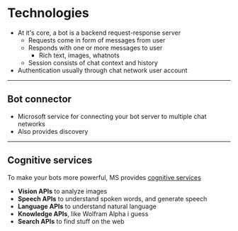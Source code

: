 # Technologies

- At it's core, a bot is a backend request-response server
  - Requests come in form of messages from user
  - Responds with one or more messages to user
    - Rich text, images, whatnots
  - Session consists of chat context and history
- Authentication usually through chat network user account

---

## Bot connector

- Microsoft service for connecting your bot server to multiple chat networks
- Also provides discovery

---


## Cognitive services

To make your bots more powerful, MS provides [cognitive services](https://www.microsoft.com/cognitive-services/)
- **Vision APIs** to analyze images
- **Speech APIs** to understand spoken words, and generate speech
- **Language APIs** to understand natural language
- **Knowledge APIs**, like Wolfram Alpha i guess
- **Search APIs** to find stuff on the web
